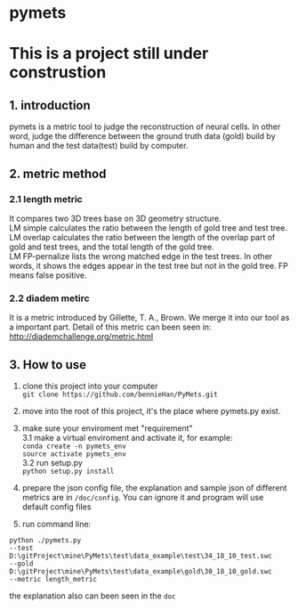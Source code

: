 # pymets
# This is a project still under construstion

## 1. introduction
pymets is a metric tool to judge the reconstruction of neural cells. In other word, judge the difference between the ground truth data (gold) build by human and the test data(test) build by computer.  
## 2. metric method
### 2.1 length metric
It compares two 3D trees base on 3D geometry structure. <br>
LM simple calculates the ratio between the length of gold tree and test tree. <br>
LM overlap calculates the ratio between the length of the overlap part of gold and test trees, and the total length of the gold tree.<br>
LM FP-pernalize lists the wrong matched edge in the test trees. In other words, it shows the edges appear in the test tree but not in the gold tree. FP means false positive.
### 2.2 diadem metirc
It is a metric introduced by Gillette, T. A., Brown. We merge it into our tool as a important part. Detail of this metric can been seen in:<br>
http://diademchallenge.org/metric.html
## 3. How to use
1. clone this project into your computer<br>
`git clone https://github.com/bennieHan/PyMets.git`
2. move into the root of this project, it's the place where pymets.py exist.<br>

3. make sure your enviroment met "requirement"<br>
3.1 make a virtual enviroment and activate it, for example:<br>
`conda create -n pymets_env`<br>
`source activate pymets_env`<br>
3.2 run setup.py<br>
`python setup.py install`

4. prepare the json config file, the explanation and sample json of different metrics are in `/doc/config`. You can ignore it and program will use default config files<br>

5. run command line:
  ```
  python ./pymets.py
  --test D:\gitProject\mine\PyMets\test\data_example\test\34_18_10_test.swc
  --gold D:\gitProject\mine\PyMets\test\data_example\gold\30_18_10_gold.swc
  --metric length_metric
  ```
  the explanation also can been seen in the `doc`<br> 
